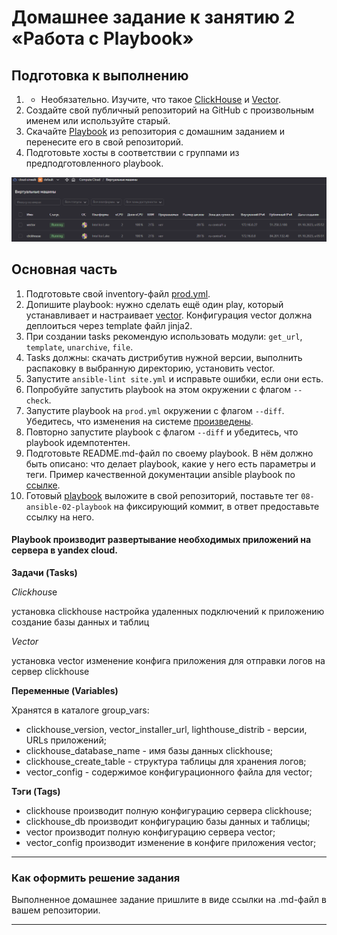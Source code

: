# Домашнее задание к занятию 2 «Работа с Playbook»

## Подготовка к выполнению

1. * Необязательно. Изучите, что такое [ClickHouse](https://www.youtube.com/watch?v=fjTNS2zkeBs) и [Vector](https://www.youtube.com/watch?v=CgEhyffisLY).
2. Создайте свой публичный репозиторий на GitHub с произвольным именем или используйте старый.
3. Скачайте [Playbook](./playbook/) из репозитория с домашним заданием и перенесите его в свой репозиторий.
4. Подготовьте хосты в соответствии с группами из предподготовленного playbook.

![ya_cloud.png](img%2Fya_cloud.png)

## Основная часть

1. Подготовьте свой inventory-файл [prod.yml](playbook/inventory/prod.yml).
2. Допишите playbook: нужно сделать ещё один play, который устанавливает и настраивает [vector](https://vector.dev). Конфигурация vector должна деплоиться через template файл jinja2.
3. При создании tasks рекомендую использовать модули: `get_url`, `template`, `unarchive`, `file`.
4. Tasks должны: скачать дистрибутив нужной версии, выполнить распаковку в выбранную директорию, установить vector.
5. Запустите `ansible-lint site.yml` и исправьте ошибки, если они есть.
6. Попробуйте запустить playbook на этом окружении с флагом `--check`.
7. Запустите playbook на `prod.yml` окружении с флагом `--diff`. Убедитесь, что изменения на системе [произведены](playbook/diff.txt).
8. Повторно запустите playbook с флагом `--diff` и убедитесь, что playbook идемпотентен.
9. Подготовьте README.md-файл по своему playbook. В нём должно быть описано: что делает playbook, какие у него есть параметры и теги. Пример качественной документации ansible playbook по [ссылке](https://github.com/opensearch-project/ansible-playbook).
10. Готовый [playbook](playbook/site.yml) выложите в свой репозиторий, поставьте тег `08-ansible-02-playbook` на фиксирующий коммит, в ответ предоставьте ссылку на него.

#### Playbook производит развертывание необходимых приложений на сервера в yandex cloud.

**Задачи (Tasks)** 

*Clickhous*e

установка clickhouse
настройка удаленных подключений к приложению
создание базы данных и таблиц

_Vector_

установка vector
изменение конфига приложения для отправки логов на сервер clickhouse

**Переменные (Variables)**

Хранятся в каталоге group_vars:

* clickhouse_version, vector_installer_url, lighthouse_distrib - версии, URLs приложений; 
* clickhouse_database_name - имя базы данных clickhouse;
* clickhouse_create_table - структура таблицы для хранения логов;
* vector_config - содержимое конфигурационного файла для vector;

**Тэги (Tags)**

* clickhouse производит полную конфигурацию сервера clickhouse;
* clickhouse_db производит конфигурацию базы данных и таблицы;
* vector производит полную конфигурацию сервера vector;
* vector_config производит изменение в конфиге приложения vector;

---

### Как оформить решение задания

Выполненное домашнее задание пришлите в виде ссылки на .md-файл в вашем репозитории.

---
